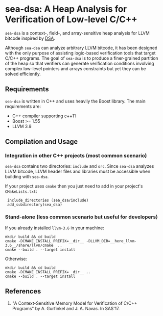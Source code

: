 # sea-dsa: A Heap Analysis for Verification of Low-level C/C++ #

`sea-dsa` is a context-, field-, and array-sensitive heap analysis for
LLVM bitcode inspired
by [DSA](http://llvm.org/pubs/2003-11-15-DataStructureAnalysisTR.ps).

Although `sea-dsa` can analyze arbitrary LLVM bitcode, it has been
designed with the only purpose of assisting logic-based verification
tools that target C/C++ programs. The goal of `sea-dsa` is to produce
a finer-grained partition of the heap so that verifiers can generate
verification conditions involving complex low-level pointers and
arrays constraints but yet they can be solved efficiently.

## Requirements ## 

`sea-dsa` is written in C++ and uses heavily the Boost library. The
main requirements are:

- C++ compiler supporting c++11
- Boost >= 1.55
- LLVM 3.6

## Compilation and Usage ##

### Integration in other C++ projects (most common scenario) ## 

`sea-dsa` contains two directories: `include` and `src`. Since
`sea-dsa` analyzes LLVM bitcode, LLVM header files and libraries must
be accessible when building with `sea-dsa`.

If your project uses `cmake` then you just need to add in your
project's `CMakeLists.txt`:

	 include_directories (sea_dsa/include)
	 add_subdirectory(sea_dsa)

### Stand-alone (less common scenario but useful for developers) ###

If you already installed `llvm-3.6` in your machine:

    mkdir build && cd build
	cmake -DCMAKE_INSTALL_PREFIX=__dir__ -DLLVM_DIR=__here_llvm-3.6__/share/llvm/cmake  ..
    cmake --build . --target install

Otherwise:

    mkdir build && cd build
	cmake -DCMAKE_INSTALL_PREFIX=__dir__ ..
    cmake --build . --target install


## References ## 

1. "A Context-Sensitive Memory Model for Verification of C/C++
   Programs" by A. Gurfinkel and J. A. Navas. In SAS'17.



